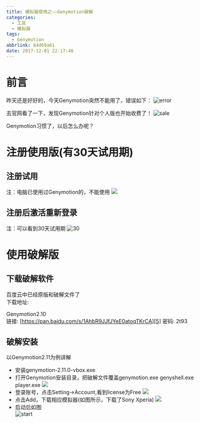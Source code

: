 ```yaml
---
title: 模拟器使用之——Genymotion破解
categories:
  - 工具
  - 模拟器
tags:
  - Genymotion
abbrlink: 84d69a61
date: 2017-12-01 22:17:48
---
```

# 前言
昨天还是好好的，今天Genymotion突然不能用了，错误如下：
![error][1]
<!--more-->
去官网看了一下，发现Genymotion针对个人版也开始收费了！
![sale][2]

Genymotion习惯了，以后怎么办呢？
# 注册使用版(有30天试用期)
## 注册试用
注：电脑已使用过Genymotion的，不能使用
![][3]
## 注册后激活重新登录
注：可以看到30天试用期
![30][4]

# 使用破解版
## 下载破解软件
百度云中已经原版和破解文件了   
下载地址:    
  
Genymotion2.10   
链接: [https://pan.baidu.com/s/1AhbR9JJfJYeE0atoqTKrCA][5] 密码: 2t93   


## 破解安装  
以Genymotion2.11为例讲解

- 安装genymotion-2.11.0-vbox.exe 
- 打开Genymotion安装目录，把破解文件覆盖genymotion.exe genyshell.exe player.exe
![][6]
- 登录账号，点击Setting->Account,看到license为Free
![][7]
- 点击Add，下载相应模拟器(如图所示，下载了Sony Xperia)
![][8]
- 启动后如图   
![start][9]


[1]: https://cdn.jsdelivr.net/gh/PGzxc/CDN/blog-image/genymotion-error.png
[2]: https://cdn.jsdelivr.net/gh/PGzxc/CDN/blog-image/genymotion-sale.png
[3]: https://cdn.jsdelivr.net/gh/PGzxc/CDN/blog-image/genymotion-trial.png
[4]: https://cdn.jsdelivr.net/gh/PGzxc/CDN/blog-image/genymotion-licence.png
[5]: https://pan.baidu.com/s/1AhbR9JJfJYeE0atoqTKrCA
[6]: https://cdn.jsdelivr.net/gh/PGzxc/CDN/blog-image/genymotion-replace.png
[7]: https://cdn.jsdelivr.net/gh/PGzxc/CDN/blog-image/genymotion-free.png
[8]: https://cdn.jsdelivr.net/gh/PGzxc/CDN/blog-image/genymotion-download.png
[9]: https://cdn.jsdelivr.net/gh/PGzxc/CDN/blog-image/genymotion-start.pngs